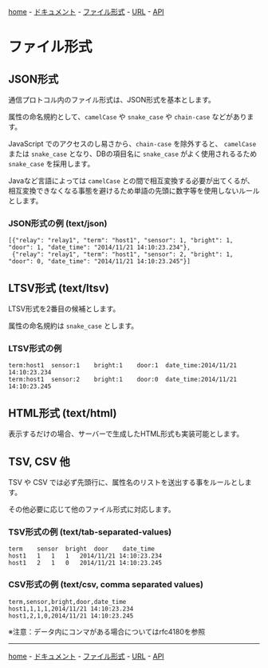 [home](../README.md#readme) -
[ドキュメント](index-jp.md#readme) -
[ファイル形式](format-jp.md#readme) -
[URL](url-jp.md#readme) -
[API](api-jp.md#readme)

# ファイル形式

## JSON形式

通信プロトコル内のファイル形式は、JSON形式を基本とします。

属性の命名規約として、`camelCase` や `snake_case` や `chain-case` などがあります。

JavaScript でのアクセスのし易さから、`chain-case` を除外すると、
`camelCase` または `snake_case` となり、DBの項目名に `snake_case` がよく使用されるるため
`snake_case` を採用します。

Javaなど言語によっては `camelCase` との間で相互変換する必要が出てくるが、
相互変換できなくなる事態を避けるため単語の先頭に数字等を使用しないルールとします。

### JSON形式の例 (text/json)

```
[{"relay": "relay1", "term": "host1", "sensor": 1, "bright": 1, "door": 1, "date_time": "2014/11/21 14:10:23.234"},
 {"relay": "relay1", "term": "host1", "sensor": 2, "bright": 1, "door": 0, "date_time": "2014/11/21 14:10:23.245"}]
```

## LTSV形式 (text/ltsv)

LTSV形式を2番目の候補とします。

属性の命名規約は `snake_case` とします。

### LTSV形式の例

```
term:host1	sensor:1	bright:1	door:1	date_time:2014/11/21 14:10:23.234
term:host1	sensor:2	bright:1	door:0	date_time:2014/11/21 14:10:23.245
```

## HTML形式 (text/html)

表示するだけの場合、サーバーで生成したHTML形式も実装可能とします。

## TSV, CSV 他

TSV や CSV では必ず先頭行に、属性名のリストを送出する事をルールとします。

その他必要に応じて他のファイル形式に対応します。

### TSV形式の例 (text/tab-separated-values)

```
term	sensor	bright	door	date_time
host1	1	1	1	2014/11/21 14:10:23.234
host1	2	1	0	2014/11/21 14:10:23.245
```

### CSV形式の例 (text/csv, comma separated values)

```
term,sensor,bright,door,date_time
host1,1,1,1,2014/11/21 14:10:23.234
host1,2,1,0,2014/11/21 14:10:23.245
```

※注意：データ内にコンマがある場合についてはrfc4180を参照

- - -

[home](../readme-jp.md#readme) -
[ドキュメント](index-jp.md#readme) -
[ファイル形式](format-jp.md#readme) -
[URL](url-jp.md#readme) -
[API](api-jp.md#readme)
